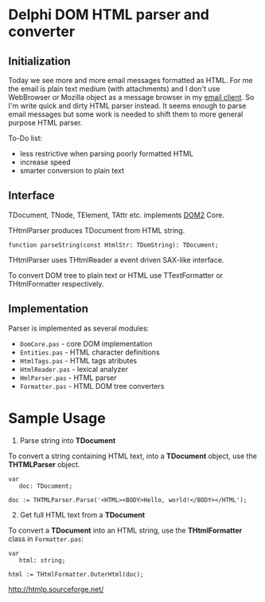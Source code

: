 Delphi DOM HTML parser and converter
====================================

Initialization
--------------

Today we see more and more email messages formatted as HTML. For me the email is plain text medium (with attachments) and I don't use WebBrowser or Mozilla object as a message browser in my [email client](http://dlg.krakow.pl/tabmail/). So I'm write quick and dirty HTML parser instead. It seems enough to parse email messages but some work is needed to shift them to more general purpose HTML parser.

To-Do list:

- less restrictive when parsing poorly formatted HTML
- increase speed
- smarter conversion to plain text

Interface
---------

TDocument, TNode, TElement, TAttr etc. implements [DOM2](http://www.w3.org/DOM/DOMTR) Core.

THtmlParser produces TDocument from HTML string.

    function parseString(const HtmlStr: TDomString): TDocument;

THtmlParser uses THtmlReader a event driven SAX-like interface.

To convert DOM tree to plain text or HTML use TTextFormatter or THtmlFormatter respectively.

Implementation
--------------

Parser is implemented as several modules:

- `DomCore.pas` - core DOM implementation
- `Entities.pas` - HTML character definitions
- `HtmlTags.pas` - HTML tags atributes
- `HtmlReader.pas` - lexical analyzer
- `HmlParser.pas` - HTML parser
- `Formatter.pas` - HTML DOM tree converters

Sample Usage
============

1. Parse string into **TDocument**
 
To convert a string containing HTML text, into a **TDocument** object, use the **THTMLParser** object. 

```
var
   doc: TDocument;
   
doc := THTMLParser.Parse('<HTML><BODY>Hello, world!</BODY></HTML');
```

2. Get full HTML text from a **TDocument**

To convert a **TDocument** into an HTML string, use the **THtmlFormatter** class in `Formatter.pas`:

```
var
   html: string;
   
html := THtmlFormatter.OuterHtml(doc);
```


http://htmlp.sourceforge.net/

